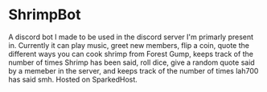 # ShrimpBot
A discord bot I made to be used in the discord server I'm primarly present in. Currently it can play music, greet new members, flip a coin, quote the different ways you can cook shrimp
from Forest Gump, keeps track of the number of times Shrimp has been said, roll dice, give a random quote said by a memeber in the server, and keeps track of the number of times lah700 has said smh. Hosted on SparkedHost.
